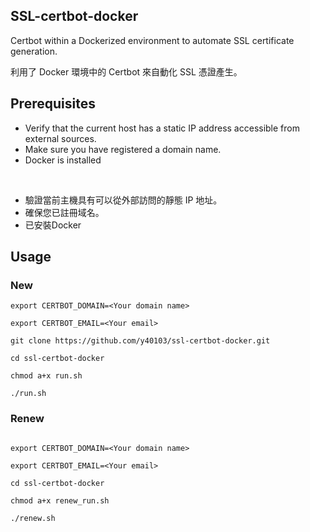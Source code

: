 ## SSL-certbot-docker

Certbot within a Dockerized environment to automate SSL certificate generation. 

利用了 Docker 環境中的 Certbot 來自動化 SSL 憑證產生。 

## Prerequisites

- Verify that the current host has a static IP address accessible from external sources.
- Make sure you have registered a domain name.
- Docker is installed

<br/>

- 驗證當前主機具有可以從外部訪問的靜態 IP 地址。  
- 確保您已註冊域名。 
- 已安裝Docker

## Usage


### New

```
export CERTBOT_DOMAIN=<Your domain name>

export CERTBOT_EMAIL=<Your email>

git clone https://github.com/y40103/ssl-certbot-docker.git

cd ssl-certbot-docker

chmod a+x run.sh

./run.sh 
```


### Renew


```

export CERTBOT_DOMAIN=<Your domain name>

export CERTBOT_EMAIL=<Your email>

cd ssl-certbot-docker

chmod a+x renew_run.sh

./renew.sh

```




